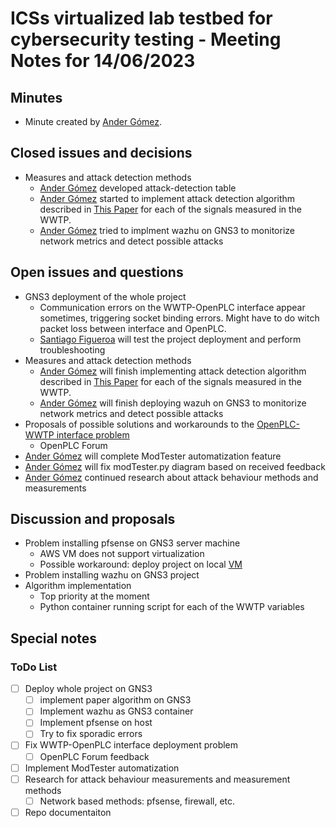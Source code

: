 # ICSs virtualized lab testbed for cybersecurity testing - Meeting Notes for 14/06/2023

## Minutes

- Minute created by [Ander Gómez](https://github.com/gomezander).

## Closed issues and decisions

- Measures and attack detection methods
  -  [Ander Gómez](https://github.com/gomezander) developed attack-detection table
  -  [Ander Gómez](https://github.com/gomezander) started to implement attack detection algorithm described in [This Paper](https://www.sciencedirect.com/science/article/abs/pii/S1874548218301641) for each of the signals measured in the WWTP.
  -  [Ander Gómez](https://github.com/gomezander) tried to implment wazhu on GNS3 to monitorize network metrics and detect possible attacks

## Open issues and questions

- GNS3 deployment of the whole project
  - Communication errors on the WWTP-OpenPLC interface appear sometimes, triggering socket binding errors. Might have to do witch packet loss between interface and OpenPLC.
  - [Santiago Figueroa](https://github.com/sfl0r3nz05) will test the project deployment and perform troubleshooting
- Measures and attack detection methods
  -  [Ander Gómez](https://github.com/gomezander) will finish implementing attack detection algorithm described in [This Paper](https://www.sciencedirect.com/science/article/abs/pii/S1874548218301641) for each of the signals measured in the WWTP.
  -  [Ander Gómez](https://github.com/gomezander) will finish deploying wazuh on GNS3 to monitorize network metrics and detect possible attacks
- Proposals of possible solutions and workarounds to the [OpenPLC-WWTP interface problem](https://github.com/sfl0r3nz05/ICSsVirtualForCiberSec/issues/29)
  - OpenPLC Forum
- [Ander Gómez](https://github.com/gomezander) will complete ModTester automatization feature
- [Ander Gómez](https://github.com/gomezander) will fix modTester.py diagram based on received feedback
- [Ander Gómez](https://github.com/gomezander) continued research about attack behaviour methods and measurements

## Discussion and proposals

- Problem installing pfsense on GNS3 server machine
  - AWS VM does not support virtualization
  - Possible workaround: deploy project on local [VM](https://documentation.wazuh.com/current/deployment-options/virtual-machine/virtual-machine.html)
- Problem installing wazhu on GNS3 project
- Algorithm implementation
  - Top priority at the moment
  - Python container running script for each of the WWTP variables

## Special notes

### ToDo List

- [ ] Deploy whole project on GNS3
  - [ ] implement paper algorithm on GNS3
  - [ ] Implement wazhu as GNS3 container
  - [ ] Implement pfsense on host
  - [ ] Try to fix sporadic errors
- [ ] Fix WWTP-OpenPLC interface deployment problem
  - [ ] OpenPLC Forum feedback
- [ ] Implement ModTester automatization
- [ ] Research for attack behaviour measurements and measurement methods
  - [ ] Network based methods: pfsense, firewall, etc.
- [ ] Repo documentaiton
